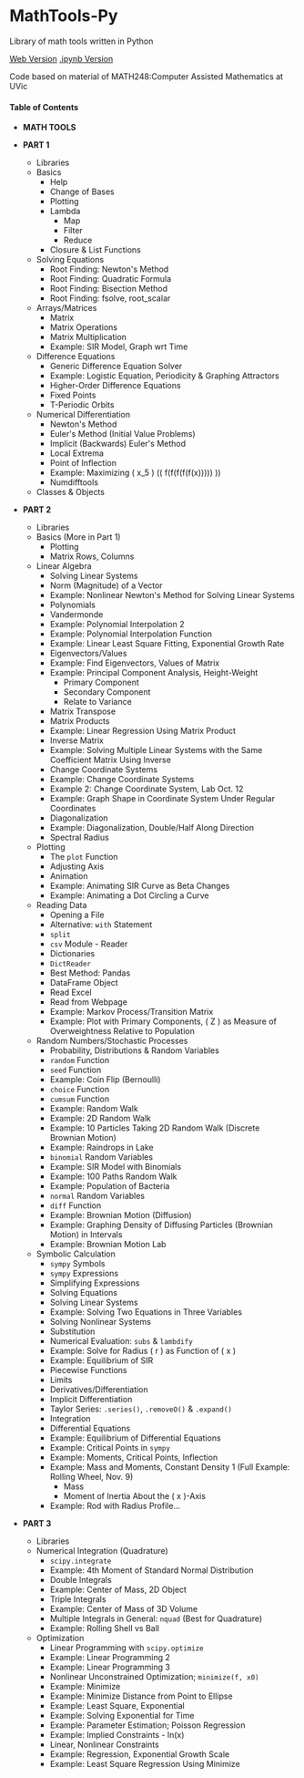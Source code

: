 # MathTools-Py

Library of math tools written in Python

[Web Version](https://nameatblog.netlify.app/math/mathtools/)
[.ipynb Version](https://github.com/n4m3name/MathTools-Py/blob/main/MATHTOOLS.ipynb)

Code based on material of MATH248:Computer Assisted Mathematics at UVic

#### Table of Contents

- **MATH TOOLS**
- **PART 1**
  - Libraries
  - Basics
    - Help
    - Change of Bases
    - Plotting
    - Lambda
      - Map
      - Filter
      - Reduce
    - Closure & List Functions
  - Solving Equations
    - Root Finding: Newton's Method
    - Root Finding: Quadratic Formula
    - Root Finding: Bisection Method
    - Root Finding: fsolve, root_scalar
  - Arrays/Matrices
    - Matrix
    - Matrix Operations
    - Matrix Multiplication
    - Example: SIR Model, Graph wrt Time
  - Difference Equations
    - Generic Difference Equation Solver
    - Example: Logistic Equation, Periodicity & Graphing Attractors
    - Higher-Order Difference Equations
    - Fixed Points
    - T-Periodic Orbits
  - Numerical Differentiation
    - Newton's Method
    - Euler's Method (Initial Value Problems)
    - Implicit (Backwards) Euler's Method
    - Local Extrema
    - Point of Inflection
    - Example: Maximizing \( x_5 \) (\( f(f(f(f(f(x))))) \))
    - Numdifftools
  - Classes & Objects

- **PART 2**
  - Libraries
  - Basics (More in Part 1)
    - Plotting
    - Matrix Rows, Columns
  - Linear Algebra
    - Solving Linear Systems
    - Norm (Magnitude) of a Vector
    - Example: Nonlinear Newton's Method for Solving Linear Systems
    - Polynomials
    - Vandermonde
    - Example: Polynomial Interpolation 2
    - Example: Polynomial Interpolation Function
    - Example: Linear Least Square Fitting, Exponential Growth Rate
    - Eigenvectors/Values
    - Example: Find Eigenvectors, Values of Matrix
    - Example: Principal Component Analysis, Height-Weight
      - Primary Component
      - Secondary Component
      - Relate to Variance
    - Matrix Transpose
    - Matrix Products
    - Example: Linear Regression Using Matrix Product
    - Inverse Matrix
    - Example: Solving Multiple Linear Systems with the Same Coefficient Matrix Using Inverse
    - Change Coordinate Systems
    - Example: Change Coordinate Systems
    - Example 2: Change Coordinate System, Lab Oct. 12
    - Example: Graph Shape in Coordinate System Under Regular Coordinates
    - Diagonalization
    - Example: Diagonalization, Double/Half Along Direction
    - Spectral Radius
  - Plotting
    - The `plot` Function
    - Adjusting Axis
    - Animation
    - Example: Animating SIR Curve as Beta Changes
    - Example: Animating a Dot Circling a Curve
  - Reading Data
    - Opening a File
    - Alternative: `with` Statement
    - `split`
    - `csv` Module - Reader
    - Dictionaries
    - `DictReader`
    - Best Method: Pandas
    - DataFrame Object
    - Read Excel
    - Read from Webpage
    - Example: Markov Process/Transition Matrix
    - Example: Plot with Primary Components, \( Z \) as Measure of Overweightness Relative to Population
  - Random Numbers/Stochastic Processes
    - Probability, Distributions & Random Variables
    - `random` Function
    - `seed` Function
    - Example: Coin Flip (Bernoulli)
    - `choice` Function
    - `cumsum` Function
    - Example: Random Walk
    - Example: 2D Random Walk
    - Example: 10 Particles Taking 2D Random Walk (Discrete Brownian Motion)
    - Example: Raindrops in Lake
    - `binomial` Random Variables
    - Example: SIR Model with Binomials
    - Example: 100 Paths Random Walk
    - Example: Population of Bacteria
    - `normal` Random Variables
    - `diff` Function
    - Example: Brownian Motion (Diffusion)
    - Example: Graphing Density of Diffusing Particles (Brownian Motion) in Intervals
    - Example: Brownian Motion Lab
  - Symbolic Calculation
    - `sympy` Symbols
    - `sympy` Expressions
    - Simplifying Expressions
    - Solving Equations
    - Solving Linear Systems
    - Example: Solving Two Equations in Three Variables
    - Solving Nonlinear Systems
    - Substitution
    - Numerical Evaluation: `subs` & `lambdify`
    - Example: Solve for Radius \( r \) as Function of \( x \)
    - Example: Equilibrium of SIR
    - Piecewise Functions
    - Limits
    - Derivatives/Differentiation
    - Implicit Differentiation
    - Taylor Series: `.series()`, `.removeO()` & `.expand()`
    - Integration
    - Differential Equations
    - Example: Equilibrium of Differential Equations
    - Example: Critical Points in `sympy`
    - Example: Moments, Critical Points, Inflection
    - Example: Mass and Moments, Constant Density 1 (Full Example: Rolling Wheel, Nov. 9)
      - Mass
      - Moment of Inertia About the \( x \)-Axis
    - Example: Rod with Radius Profile...

- **PART 3**
  - Libraries
  - Numerical Integration (Quadrature)
    - `scipy.integrate`
    - Example: 4th Moment of Standard Normal Distribution
    - Double Integrals
    - Example: Center of Mass, 2D Object
    - Triple Integrals
    - Example: Center of Mass of 3D Volume
    - Multiple Integrals in General: `nquad` (Best for Quadrature)
    - Example: Rolling Shell vs Ball
  - Optimization
    - Linear Programming with `scipy.optimize`
    - Example: Linear Programming 2
    - Example: Linear Programming 3
    - Nonlinear Unconstrained Optimization; `minimize(f, x0)`
    - Example: Minimize
    - Example: Minimize Distance from Point to Ellipse
    - Example: Least Square, Exponential
    - Example: Solving Exponential for Time
    - Example: Parameter Estimation; Poisson Regression
    - Example: Implied Constraints - ln(x)
    - Linear, Nonlinear Constraints
    - Example: Regression, Exponential Growth Scale
    - Example: Least Square Regression Using Minimize
